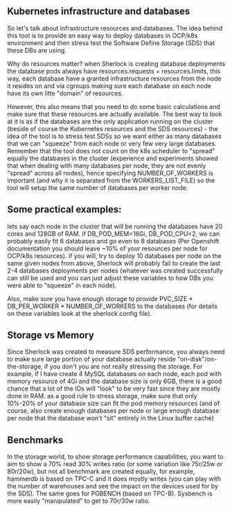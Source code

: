 ## Kubernetes infrastructure and databases

So let's talk about infrastructure resources and databases.
The idea behind this tool is to provide an easy way to deploy databases in OCP/k8s environment and then stress test the Software Define Storage (SDS) that these DBs are using.

Why do resources matter? when Sherlock is creating database deployments the database pods always have resources.requests = resources.limits, this way, each database have a granted infrastructure resources from the node it resides on and via cgroups making sure each database on each node have its own litte "domain" of resources.

However, this also means that you need to do some basic calculations and make sure that these resources are actually available.
The best way to look at it is as if the databases are the only application running on the cluster (beside of course the Kubernetes resources and the SDS resources) - the idea of the tool is to stress test SDSs so we want either as many databases that we can "squeeze" from each node or very few very large databases.
Remember that the tool does not count on the k8s scheduler to "spread" equally the databases in the cluster (experience and experiments showed that when dealing with many databases per node, they are not evenly "spread" across all nodes), hence specifying NUMBER_OF_WORKERS is important (and why it is separated from the WORKERS_LIST_FILE) so the tool will setup the same number of databases per worker node.

## Some practical examples:
lets say each node in the cluster that will be running the databases have 20 cores and 128GB of RAM. if DB_POD_MEM=16Gi, DB_POD_CPU=2, we can probably easily fit 6 databases and go even to 8 databases (Per Openshift documentation you should leave ~10% of your resources per node for OCP/k8s resources).
if you will, try to deploy 10 databases per node on the same given nodes from above, Sherlock will probably fail to create the last 2-4 databases deployments per nodes (whatever was created successfully can still be used and you can just adjust these variables to how DBs you were able to "squeeze" in each node).

Also, make sure you have enough storage to provide PVC_SIZE * DB_PER_WORKER * NUMBER_OF_WORKERS to the databases (for details on these variables look at the sherlock.config file).

## Storage vs Memory
Since Sherlock was created to measure SDS performance, you always need to make sure large portion of your database actually reside "on-disk"/on-the-storage, if you don't you are not really stressing the storage. For example, if I have create 4 MySQL databases on each node, each pod with memory resource of 4Gi and the database size is only 6GB, there is a good chance that a lot of the IOs will "look" to be very fast since they are mostly done in RAM.
as a good rule to stress storage, make sure that only 10%-20% of your database size can fit the pod memory resources (and of course, also create enough databases per node or large enough database per node that the database won't "sit" entirely in the Linux buffer cache)

## Benchmarks
In the storage world, to show storage performance capabilities, you want to aim to show a 70% read 30% writes ratio (or some variation like 75r/25w or 80r/20w), but not all benchmark are created equally, for example, hammerdb is based on TPC-C and it does mostly writes (you can play with the number of warehouses and see the impact on the devices used for by the SDS). The same goes for PGBENCH (based on TPC-B). Sysbench is more easily "manipulated" to get to 70r/30w ratio.
